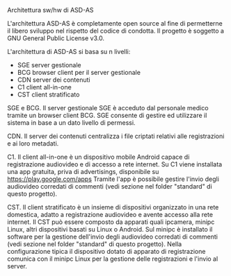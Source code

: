 Architettura sw/hw di ASD-AS

L'architettura ASD-AS è completamente open source al fine di permetterne il libero sviluppo nel rispetto del codice di condotta.
Il progetto è soggetto a GNU General Public License v3.0.

L'architettura di ASD-AS si basa su n livelli:

- SGE server gestionale
- BCG browser client per il server gestionale
- CDN server dei contenuti
- C1 client all-in-one
- CST client stratificato

SGE e BCG. 
Il server gestionale SGE è acceduto dal personale medico tramite un browser client BCG.
SGE consente di gestire ed utilizzare il sistema in base a un dato livello di permessi.

CDN. 
Il server dei contenuti centralizza i file criptati relativi alle registrazioni e ai loro metadati.

C1. 
Il client all-in-one è un dispositivo mobile Android capace di registrazione audiovideo e di accesso a rete internet.
Su C1 viene installata una app gratuita, priva di advertisings, disponibile su https://play.google.com/apps
Tramite l'app è possibile gestire l'invio degli audiovideo corredati di commenti (vedi sezione nel folder "standard" di questo progetto).

CST. 
Il client stratificato è un insieme di dispositivi organizzato in una rete domestica, adatto a registrazione audiovideo e avente accesso alla rete internet.
Il CST può essere composto da apparati quali ipcamera, minipc Linux, altri dispositivi basati su Linux o Android.
Sul minipc è installato il software per la gestione dell'invio degli audiovideo corredati di commenti (vedi sezione nel folder "standard" di questo progetto).
Nella configurazione tipica il dispositivo dotato di apparato di registrazione comunica con il minipc Linux per la gestione delle registrazioni e l'invio al server.


